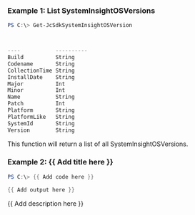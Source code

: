 ### Example 1: List SystemInsightOSVersions
```powershell
PS C:\> Get-JcSdkSystemInsightOSVersion



----           ----------
Build          String
Codename       String
CollectionTime String
InstallDate    String
Major          Int
Minor          Int
Name           String
Patch          Int
Platform       String
PlatformLike   String
SystemId       String
Version        String


```

This function will return a list of all SystemInsightOSVersions.

### Example 2: {{ Add title here }}
```powershell
PS C:\> {{ Add code here }}

{{ Add output here }}
```

{{ Add description here }}


